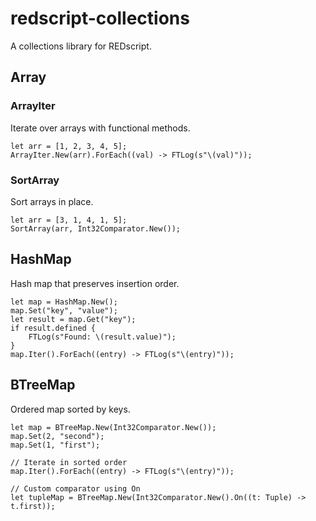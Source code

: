 # redscript-collections

A collections library for REDscript.

## Array

### ArrayIter

Iterate over arrays with functional methods.

```reds
let arr = [1, 2, 3, 4, 5];
ArrayIter.New(arr).ForEach((val) -> FTLog(s"\(val)"));
```

### SortArray

Sort arrays in place.

```reds
let arr = [3, 1, 4, 1, 5];
SortArray(arr, Int32Comparator.New());
```

## HashMap

Hash map that preserves insertion order.

```reds
let map = HashMap.New();
map.Set("key", "value");
let result = map.Get("key");
if result.defined {
    FTLog(s"Found: \(result.value)");
}
map.Iter().ForEach((entry) -> FTLog(s"\(entry)"));
```

## BTreeMap

Ordered map sorted by keys.

```reds
let map = BTreeMap.New(Int32Comparator.New());
map.Set(2, "second");
map.Set(1, "first");

// Iterate in sorted order
map.Iter().ForEach((entry) -> FTLog(s"\(entry)"));

// Custom comparator using On
let tupleMap = BTreeMap.New(Int32Comparator.New().On((t: Tuple) -> t.first));
```
